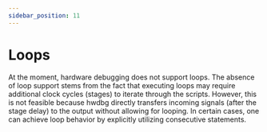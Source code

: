 ```yaml
---
sidebar_position: 11
---
```


# Loops

At the moment, hardware debugging does not support loops. The absence of loop support stems from the fact that executing loops may require additional clock cycles (stages) to iterate through the scripts. However, this is not feasible because hwdbg directly transfers incoming signals (after the stage delay) to the output without allowing for looping. In certain cases, one can achieve loop behavior by explicitly utilizing consecutive statements.